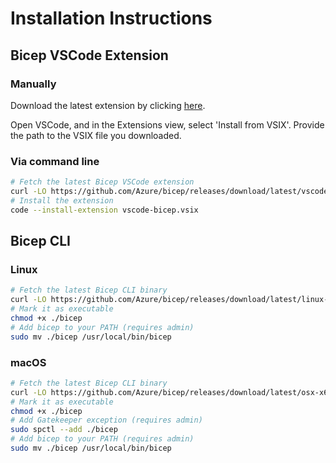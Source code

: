 # Installation Instructions

## Bicep VSCode Extension

### Manually
Download the latest extension by clicking [here](https://github.com/Azure/bicep/files/latest/bicep.vsix).

Open VSCode, and in the Extensions view, select 'Install from VSIX'. Provide the path to the VSIX file you downloaded.

### Via command line
```sh
# Fetch the latest Bicep VSCode extension
curl -LO https://github.com/Azure/bicep/releases/download/latest/vscode-bicep.vsix
# Install the extension
code --install-extension vscode-bicep.vsix
```

## Bicep CLI

### Linux
```sh
# Fetch the latest Bicep CLI binary
curl -LO https://github.com/Azure/bicep/releases/download/latest/linux-x64/bicep
# Mark it as executable
chmod +x ./bicep
# Add bicep to your PATH (requires admin)
sudo mv ./bicep /usr/local/bin/bicep
```

### macOS
```sh
# Fetch the latest Bicep CLI binary
curl -LO https://github.com/Azure/bicep/releases/download/latest/osx-x64/bicep
# Mark it as executable
chmod +x ./bicep
# Add Gatekeeper exception (requires admin)
sudo spctl --add ./bicep
# Add bicep to your PATH (requires admin)
sudo mv ./bicep /usr/local/bin/bicep
```